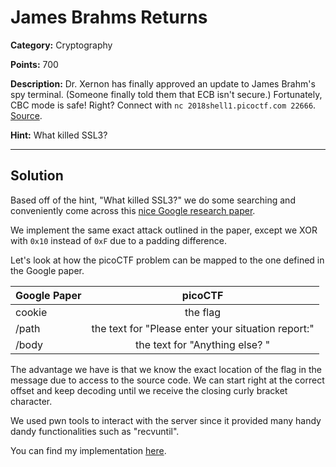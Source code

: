 # James Brahms Returns
**Category:** Cryptography

**Points:** 700

**Description:** 
Dr. Xernon has finally approved an update to James Brahm's spy terminal. (Someone finally told them that ECB isn't secure.) Fortunately, CBC mode is safe! Right? Connect with `nc 2018shell1.picoctf.com 22666`. [Source](https://2018shell1.picoctf.com/static/7858d9aeeba4938ed586cbef2931d6a9/source.py).

**Hint:** What killed SSL3?

----------

## Solution

Based off of the hint, "What killed SSL3?" we do some searching and conveniently come across this [nice Google research paper](https://www.openssl.org/~bodo/ssl-poodle.pdf).

We implement the same exact attack outlined in the paper, except we XOR with `0x10` instead of `0xF` due to a padding difference.

Let's look at how the picoCTF problem can be mapped to the one defined in the Google paper.

| Google Paper       | picoCTF           |
| ------------- |:-------------:|
| cookie     | the flag |
| /path     | the text for "Please enter your situation report:"    |
| /body | the text for "Anything else? "  |

The advantage we have is that we know the exact location of the flag in the message due to access to the source code. We can start right at the correct offset and keep decoding until we receive the closing curly bracket character.

We used pwn tools to interact with the server since it provided many handy dandy functionalities such as "recvuntil".

You can find my implementation [here](https://github.com/jespiron/picoCTF-2018/blob/master/crypto/James%20Brahm%20Returns/crack_jbr.py).
